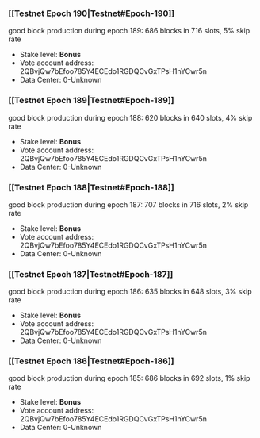 ### [[Testnet Epoch 190|Testnet#Epoch-190]]
good block production during epoch 189: 686 blocks in 716 slots, 5% skip rate
* Stake level: **Bonus** 
* Vote account address: 2QBvjQw7bEfoo785Y4ECEdo1RGDQCvGxTPsH1nYCwr5n
* Data Center: 0-Unknown
### [[Testnet Epoch 189|Testnet#Epoch-189]]
good block production during epoch 188: 620 blocks in 640 slots, 4% skip rate
* Stake level: **Bonus** 
* Vote account address: 2QBvjQw7bEfoo785Y4ECEdo1RGDQCvGxTPsH1nYCwr5n
* Data Center: 0-Unknown
### [[Testnet Epoch 188|Testnet#Epoch-188]]
good block production during epoch 187: 707 blocks in 716 slots, 2% skip rate
* Stake level: **Bonus** 
* Vote account address: 2QBvjQw7bEfoo785Y4ECEdo1RGDQCvGxTPsH1nYCwr5n
* Data Center: 0-Unknown
### [[Testnet Epoch 187|Testnet#Epoch-187]]
good block production during epoch 186: 635 blocks in 648 slots, 3% skip rate
* Stake level: **Bonus** 
* Vote account address: 2QBvjQw7bEfoo785Y4ECEdo1RGDQCvGxTPsH1nYCwr5n
* Data Center: 0-Unknown
### [[Testnet Epoch 186|Testnet#Epoch-186]]
good block production during epoch 185: 686 blocks in 692 slots, 1% skip rate
* Stake level: **Bonus** 
* Vote account address: 2QBvjQw7bEfoo785Y4ECEdo1RGDQCvGxTPsH1nYCwr5n
* Data Center: 0-Unknown